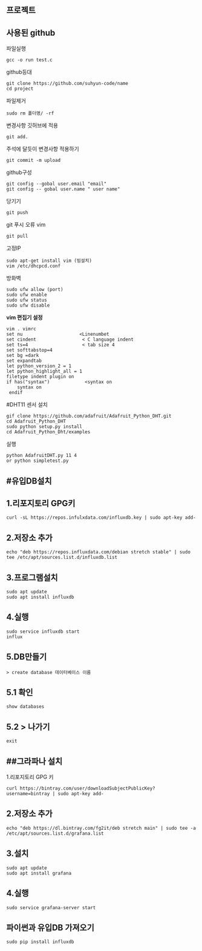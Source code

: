 프로젝트
---
사용된 github<br>
---
파일실행<br>
```
gcc -o run test.c
```

github등대<br>
```
git clone https://github.com/suhyun-code/name
cd project
```

파일제거<br>
```
sudo rm 폴더명/ -rf
```

변경사항 깃허브에 적용<br>
```
git add.
```

주석에 달듯이 변경사항 적용하기
```
git commit -m upload
```

github구성
```
git config --gobal user.email "email"
git config -- gobal user.name " user name"
```

당기기
```
git push
```

git 푸시 오류 vim
```
git pull
```

고정IP
```
sudo apt-get install vim (빔설치)
vim /etc/dhcpcd.conf
```

방화벽
```
sudo ufw allow (port)
sudo ufw enable
sudo ufw status
sudo ufw disable
```

__vim 편집기 설정__
```
vim . vimrc
set nu                     <Linenumbet 
set cindent                 < C language indent
set ts=4                    < tab size 4
set softtabstop=4       
set bg =dark
set expandtab
let python_version_2 = 1
let python_highlight_all = 1
filetype indent plugin on
if has("syntax")             <syntax on
    syntax on
 endif 
 ```
 #DHT11 센서 설치
 ```
 gif clone https://github.com/adafruit/Adafruit_Python_DHT.git
 cd Adafruit_Python_DHT
 sudo python setup.py install
 cd Adafruit_Python_Dht/examples
 ```
 실행<br>
 ```
 python AdafruitDHT.py 11 4
 or python simpletest.py
 ```
 
 #유입DB설치
 ---
 
 1.리포지토리 GPG키
 ---
 ```
 curl -sL https://repos.infulxdata.com/influxdb.key | sudo apt-key add-
 ```
 2.저장소 추가
 ---
 ```
 echo "deb https://repos.influxdata.com/debian stretch stable" | sudo tee /etc/apt/sources.list.d/influxdb.list
 ```
 3.프로그램설치
 ---
 ```
 sudo apt update
 sudo apt install influxdb
 ```
 4.실행
 ---
 ```
 sudo service influxdb start
 influx
 ```
 5.DB만들기
 ---
 ```
 > create database 데이터베이스 이름
 ```
 5.1 확인
 ---
 ```
 show databases
 ```
 5.2 > 나가기
 ---
 ```
 exit
 ```
 ##그라파나 설치
 ---
 1.리포지토리 GPG 키
 ```
 curl https://bintray.com/user/downloadSubjectPublicKey?username=bintray | sudo apt-key add-
 ```
 2.저장소 추가
 ---
 ```
 echo "deb https://dl.bintray.com/fg2it/deb stretch main" | sudo tee -a /etc/apt/sources.list.d/grafana.list
 ```
 3.설치
 ---
 ```
 sudo apt update
 sudo apt install grafana
 ```
 4.실행
 ---
 ```
 sudo service grafana-server start
 ```
 파이썬과 유입DB 가져오기
 ---
 ```
 sudo pip install influxdb
 ```
